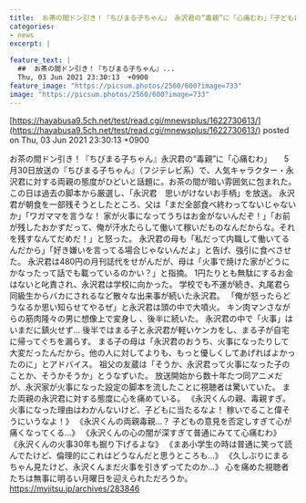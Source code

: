 ```yaml
---
title:  お茶の間ドン引き！『ちびまる子ちゃん』　永沢君の“毒親”に「心痛むわ」「子どもに当たるなよ！」「倫理的にこれは…」  
categories:
- news
excerpt: |
  
feature_text: |
  ##  お茶の間ドン引き！『ちびまる子ちゃん』...
  Thu, 03 Jun 2021 23:30:13  +0900
feature_image: "https://picsum.photos/2560/600?image=733"
image: "https://picsum.photos/2560/600?image=733"
---
```


[https://hayabusa9.5ch.net/test/read.cgi/mnewsplus/1622730613/](https://hayabusa9.5ch.net/test/read.cgi/mnewsplus/1622730613/)
posted on Thu, 03 Jun 2021 23:30:13  +0900

<!--more-->

お茶の間ドン引き！『ちびまる子ちゃん』永沢君の“毒親”に「心痛むわ」 　 5月30日放送の『ちびまる子ちゃん』（フジテレビ系）で、人気キャラクター・永沢君に対する両親の態度がひどいと話題に。お茶の間が暗い雰囲気に包まれた。 この日は過去の脚本から厳選し、「永沢君　思いがけないお手柄」を放送。 永沢君が朝食を一部残そうとしたところ、父は「まだ全部食べ終わってないじゃないか」「ワガママを言うな！ 家が火事になってうちはお金がないんだぞ！」「お前が残したおかずだって、俺が汗水たらして働いて稼いだものなんだからな。それを残すなんてだめだ！」と怒った。 永沢君の母も「私だって内職して働いてるんだから」「好き嫌いを言ってる場合じゃないんだよ」と告げ、強引に食べさせた。 永沢君は480円の月刊誌代をせがんだが、母は「火事で焼けた家がどうにかなったって話でも載っているのかい？」と指摘。 1円たりとも無駄にするお金はないと叱責され、永沢君は学校に向かった。 学校でも不運が続き、丸尾君ら同級生からバカにされるなど散々な出来事が続いた永沢君。 「俺が怒ったらどうなるか思い知らせてやるぜ」と永沢君は頭の中で大噴火。 キン肉マンさながらの筋肉隆々の男に想像上で変身し 、後半に続いた。 永沢君の中で「火事」はいまだに鎮火せず… 後半ではまる子と永沢君が軽いケンカをし、まる子が自宅に帰ってぐちを漏らす。 まる子の母は「永沢君のおうち、火事になったりして大変だったんだから。他の人に対してよりも、もっと優しくしてあげればよかったのに」とアドバイス。 祖父の友蔵は「そうか、永沢君って火事になった子のことか、そうかそうか」とうなずいた。 放送開始から数十年たつ同アニメだが、永沢家が火事になった設定の脚本を流したことに視聴者は驚いていた。 また両親の永沢君に対する態度に心を痛めている。 《永沢くんの親、毒親すぎ。火事になった理由はわかんないけど、子どもに当たるなよ！ 稼いでること偉そうにいうなよ！》 《永沢くんの両親毒親…？ 子どもの意見を否定しすぎて心が痛くなってくる…》 《永沢くんの心の闇が深すぎて普通にみてて心痛むわ》 《永沢くんの火事30年も掘り下げるよな》 《まあ小学生の時は普通に笑って読んでたけど、倫理的にこれはどうなんだと思うところも…》 《久しぶりにまるちゃん見たけど、永沢くんまだ火事を引きずってたのか…》 心を痛めた視聴者たちは無事に明るい月曜日を迎えられただろうか。 https://myjitsu.jp/archives/283846
